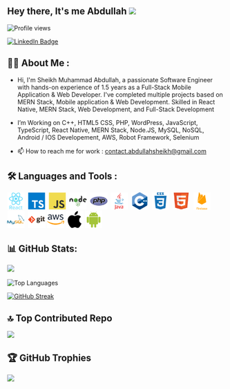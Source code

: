 <h2>
  Hey there, It's me Abdullah
  <img src="https://media.giphy.com/media/hvRJCLFzcasrR4ia7z/giphy.gif" width="30px"/>
</h2>

![Profile views](https://komarev.com/ghpvc/?username=your-github-username&color=blue)
<div id="badges">
  <a href="https://www.linkedin.com/in/sheikh-muhammad-abdullah-b68b13215/">
    <img src="https://img.shields.io/badge/LinkedIn-blue?style=for-the-badge&logo=linkedin&logoColor=white" alt="LinkedIn Badge"/>
  </a>
</div>


## :man_technologist: About Me :
- Hi, I'm Sheikh Muhammad Abdullah, a passionate Software Engineer with hands-on experience of 1.5 years as a Full-Stack Mobile Application & Web Developer. I've completed multiple projects based on MERN Stack, Mobile application & Web Development. Skilled in React Native, MERN 
  Stack, Web Development, and Full-Stack Development

- I’m Working on C++, HTML5 CSS, PHP, WordPress, JavaScript, TypeScript, React Native, MERN Stack, Node.JS, MySQL, NoSQL, Android / IOS Developement, AWS, Robot Framework, Selenium


- 📫 How to reach me for work : contact.abdullahsheikh@gmail.com

## :hammer_and_wrench: Languages and Tools :
<div>
  <img src="https://github.com/devicons/devicon/blob/master/icons/react/react-original-wordmark.svg" title="React" alt="React" width="40" height="40"/>&nbsp;
  <img src="https://github.com/devicons/devicon/blob/master/icons/typescript/typescript-original.svg" title="TypeScript" alt="TypeScript" width="40" height="40"/>&nbsp;
  <img src="https://github.com/devicons/devicon/blob/master/icons/javascript/javascript-original.svg" title="JavaScript" alt="JavaScript" width="40" height="40"/>&nbsp;
  <img src="https://github.com/devicons/devicon/blob/master/icons/nodejs/nodejs-original-wordmark.svg" title="NodeJS" alt="NodeJS" width="40" height="40"/>&nbsp;
  <img src="https://github.com/devicons/devicon/blob/master/icons/php/php-original.svg" title="PHP" alt="PHP" width="40" height="40"/>&nbsp;
  <img src="https://github.com/devicons/devicon/blob/master/icons/java/java-original-wordmark.svg" title="Java" alt="Java" width="40" height="40"/>&nbsp;
  <img src="https://github.com/devicons/devicon/blob/master/icons/cplusplus/cplusplus-original.svg" title="Cpp" alt="Cpp" width="40" height="40"/>&nbsp;
  <img src="https://github.com/devicons/devicon/blob/master/icons/css3/css3-plain-wordmark.svg"  title="CSS3" alt="CSS" width="40" height="40"/>&nbsp;
  <img src="https://github.com/devicons/devicon/blob/master/icons/html5/html5-original.svg" title="HTML5" alt="HTML" width="40" height="40"/>&nbsp;
  <img src="https://github.com/devicons/devicon/blob/master/icons/firebase/firebase-plain-wordmark.svg" title="Firebase" alt="Firebase" width="40" height="40"/>&nbsp;
  <img src="https://github.com/devicons/devicon/blob/master/icons/mysql/mysql-original-wordmark.svg" title="MySQL"  alt="MySQL" width="40" height="40"/>&nbsp;
  <img src="https://github.com/devicons/devicon/blob/master/icons/git/git-original-wordmark.svg" title="Git" **alt="Git" width="40" height="40"/>
  <img src="https://github.com/devicons/devicon/blob/master/icons/amazonwebservices/amazonwebservices-original-wordmark.svg" title="AWS" **alt="AWS" width="40" height="40"/>
  <img src="https://github.com/devicons/devicon/blob/master/icons/apple/apple-original.svg" title="Apple" **alt="Apple" width="40" height="40"/>
  <img src="https://github.com/devicons/devicon/blob/master/icons/android/android-plain.svg" title="Android" **alt="Android" width="40" height="40"/>
  
</div>

## 📊 GitHub Stats:
![](https://github-readme-stats.vercel.app/api?username=WhoAbdullahSheikh&theme=dark&hide_border=false&include_all_commits=true&count_private=true)<br/>

![Top Languages](https://github-readme-stats.vercel.app/api/top-langs/?username=WhoAbdullahSheikh&layout=compact&theme=dark)

[![GitHub Streak](https://streak-stats.demolab.com?user=WhoAbdullahSheikh)](https://git.io/streak-stats)

## 🔝 Top Contributed Repo
![](https://github-contributor-stats.vercel.app/api?username=WhoAbdullahSheikh&limit=5&theme=dark&combine_all_yearly_contributions=true)

## 🏆 GitHub Trophies
![](https://github-profile-trophy.vercel.app/?username=WhoAbdullahSheikh&theme=radical&no-frame=false&no-bg=true&margin-w=4)



